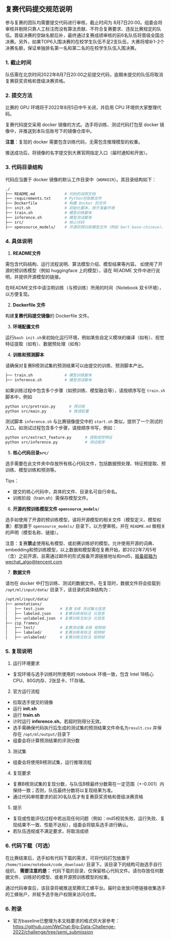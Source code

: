 ## 复赛代码提交规范说明

参与复赛的团队均需要提交代码进行审核，截止时间为 8月7日20:00。组委会将审核并剔除只靠人工标注而没有算法贡献、不符合复赛要求、违反比赛规定的队伍。晋级决赛的空缺名额后补，最终通过复赛成绩审核的前6名队伍将晋级全国总决赛。另外，如果TOP6入围决赛的在校学生队伍不足2支队伍，大赛将增补1-2个决赛名额，保证单独排名第一名和第二名的在校学生队伍入围决赛。

### 1. 截止时间

队伍需在北京时间2022年8月7日20:00之前提交代码，逾期未提交的队伍将取消复赛获奖资格和晋级决赛资格。

### 2. 提交方法

比赛的 GPU 环境将于2022年8月5日中午关闭，并启用 CPU 环境供大家整理代码。

复赛代码提交采用 docker 镜像的方式。选手将训练、测试代码打包至 docker 镜像中，并推送到本队伍账号下的镜像仓库中。

**注意**：复现的 docker 需要包含训练代码，无需包含推理模型的权重。

推送成功后，将镜像的名字提交到大赛官网指定入口（届时通知和开放）。

### 3. 代码目录结构

代码应当置于 docker 镜像的默认工作目录中（`WORKDIR`）。其目录结构如下：

```bash
./
├── README.md             # 代码的说明文档
├── requirements.txt      # Python包依赖文件 
├── Dockerfile            # 构建 Docker 的文件
├── init.sh               # 初始化脚本，用于准备环境
├── train.sh              # 模型训练脚本
├── inference.sh          # 模型测试脚本 
├── src/                  # 核心代码
├── opensource_models/    # 开源的预训练模型文件（例如 bert-base-chinese）。请将权重一并打包进 docker。
```

### 4. 具体说明

1. **README文件**

  需包含代码结构、运行流程说明、算法模型介绍、模型结果等内容。
  如使用了开源的预训练模型（例如 huggingface 上的模型），请在 README 文件中进行说明，并提供开源模型的链接。
  
  在README文件中请注明训练（与预训练）所用的时间（Notebook 双卡环境），以方便复现。

2. **Dockerfile 文件**
  
  构建**复赛代码提交镜像**的 Dockerfile 文件。

3. **环境配置文件**

  运行`bash init.sh`来初始化运行环境，例如某些自定义模块的编译（如有）、视觉特征提取（如有）、数据预处理（如有）

4. **训练和预测脚本** 
  
  请确保对复赛B榜测试集的预测结果可以由提交的训练、预测脚本产出。
  ```bash
  ├── train.sh              # 模型训练脚本
  ├── inference.sh          # 模型测试脚本 
  ```

  如果训练过程中包含多个步骤（如预训练、模型融合等），请按顺序写在 `train.sh` 脚本中，例如
  ```bash
  python src/pretrain.py      # 预训练
  python src/main.py          # 微调权重
  ```
 
 测试脚本 `inference.sh` 与比赛镜像提交中的 `start.sh` 类似，提供了一个测试的入口。如测试过程包含多个步骤，请按顺序书写，例如：
  ```bash
  python src/extract_feature.py      # 提取视觉特征
  python src/inference.py            # 测试程序
  ```


5. **核心代码目录`src/`**
  
  选手需要在此文件夹中存放所有核心代码文件，包括数据预处理、特征预提取、预训练、模型训练和预测等。

  Tips：
  * 提交的核心代码中，具体的文件、目录名可自行命名。
  * 训练阶段（train.sh）需保存模型文件。

6. **开源的预训练模型文件 `opensource_models/`**
  
  选手如使用了开源的预训练模型，请将开源模型的相关文件（模型定义、模型权重）都放置于 `opensource_models/` 目录下，以方便审核，并在 `README.md` 做相关的声明（模型名称、链接）。
  
  注意：复赛**禁止**使用私有模型、或初赛训练好的模型。允许使用开源的词典、embedding和预训练模型，以上数据和模型需在复赛开始，即2022年7月5号（含）之前开源，且需通过邮件的形式报备开源链接地址和md5，报备邮箱为wechat_algo@tencent.com

7. **数据文件**

  请勿在 docker 中打包训练、测试的数据文件。在复现时，数据文件将会挂载到 `/opt/ml/input/data/` 目录下，该目录的具体结构为：

  ```bash
  /opt/ml/input/data/
  ├── annotations/
  │   ├── test.json       # 复赛 B榜 测试集元信息
  │   ├── labeled.json    # 复赛训练有标注 元信息
  │   ├── unlabeled.json  # 复赛训练无标注 元信息
  ├── zip_frames/
  │   ├── test/           # 复赛测试集 B榜 视频帧
  │   ├── labeled/        # 复赛训练有标注 视频帧
  │   ├── unlabeled/      # 复赛训练无标注 视频帧
  ```

### 5. 复现说明

1. 运行环境要求
  * 复现环境与选手训练时所使用的 notebook 环境一致，包含 Intel 18核心CPU、80G内存、2张显卡、1T存储。
2. 官方运行流程
  * 拉取选手提交的镜像
  * 运行 **init.sh**
  * 运行 **train.sh**
  * 计时运行 **inference.sh**。若超时则得分无效。
  * 选手需确保代码执行后生成的测试集的预测结果文件命名为`result.csv` 并保存在 `/opt/ml/output/`目录下
  * 组委会将计算预测结果的评测分数
3. 测试集
  * 组委会将使用B榜测试集，运行推理流程
4. 复现要求
  * 复赛B榜测试集的复现分数，与队伍B榜最终分数需在一定范围（+-0.001）内保持一致；否则，队伍最终分数将以复现结果为准。
  * 通过代码审核要求的前30名队伍才有复赛获奖资格和晋级决赛资格
5. 提示
  * 复现或性能评估过程中若出现任何问题（例如：md5校验失败、运行失败、复现结果不一致、性能不达标），组委会将联系选手进行确认。
  * 若队伍违规或不满足要求，将取消成绩

### 6. 代码下载（可选）

在比赛结束后，选手如有代码下载的需求，可将代码打包放置于 `/home/tione/notebook/code_download/` 目录下。该目录下的结构可由选手自行组织。
**需要注意的是：** 代码下载的目录，仅保留核心代码文件。请勿存放任何数据文件、训练好的模型、或者开源预训练模型的权重。

通过代码审查后，该目录将被推送至腾讯工蜂平台。届时会发放问卷链接收集选手的工蜂账户，并赋予选手账户权限来访问仓库。

### 6. 附录
* 官方baseline已整理为本文档要求的格式供大家参考：https://github.com/WeChat-Big-Data-Challenge-2022/challenge/tree/semi_submission
